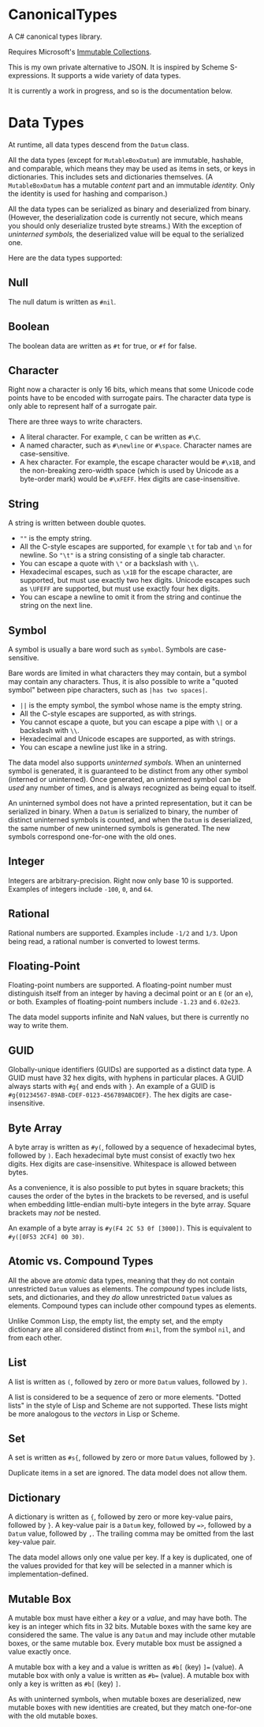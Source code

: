 # CanonicalTypes
A C# canonical types library.

Requires Microsoft's [Immutable
Collections](http://www.nuget.org/packages/System.Collections.Immutable).

This is my own private alternative to JSON. It is inspired by Scheme
S-expressions. It supports a wide variety of data types.

It is currently a work in progress, and so is the documentation below.

# Data Types

At runtime, all data types descend from the ``Datum`` class.

All the data types (except for ``MutableBoxDatum``) are immutable, hashable,
and comparable, which means they may be used as items in sets, or keys in
dictionaries. This includes sets and dictionaries themselves. (A
``MutableBoxDatum`` has a mutable *content* part and an immutable *identity.*
Only the identity is used for hashing and comparison.)

All the data types can be serialized as binary and deserialized from
binary. (However, the deserialization code is currently not secure, which
means you should only deserialize trusted byte streams.) With the exception of
*uninterned symbols,* the deserialized value will be equal to the serialized
one.

Here are the data types supported:

## Null
The null datum is written as ``#nil``.

## Boolean
The boolean data are written as ``#t`` for true, or ``#f`` for false.

## Character
Right now a character is only 16 bits, which means that some Unicode code
points have to be encoded with surrogate pairs. The character data type is
only able to represent half of a surrogate pair.

There are three ways to write characters.

* A literal character. For example, ``C`` can be written as ``#\C``.
* A named character, such as ``#\newline`` or ``#\space``. Character names are
case-sensitive.
* A hex character. For example, the escape character would be ``#\x1B``, and
the non-breaking zero-width space (which is used by Unicode as a byte-order
mark) would be ``#\xFEFF``. Hex digits are case-insensitive.

## String
A string is written between double quotes.

* ``""`` is the empty string.
* All the C-style escapes are supported, for example ``\t`` for tab and ``\n``
for newline. So ``"\t"`` is a string consisting of a single tab character.
* You can escape a quote with ``\"`` or a backslash with ``\\``.
* Hexadecimal escapes, such as ``\x1B`` for the escape character, are
supported, but must use exactly two hex digits. Unicode escapes such as
``\UFEFF`` are supported, but must use exactly four hex digits.
* You can escape a newline to omit it from the string and continue the string
on the next line.

## Symbol
A symbol is usually a bare word such as ``symbol``. Symbols are
case-sensitive.

Bare words are limited in what characters they may contain, but a symbol may
contain any characters. Thus, it is also possible to write a "quoted symbol"
between pipe characters, such as ``|has two spaces|``.

* ``||`` is the empty symbol, the symbol whose name is the empty string.
* All the C-style escapes are supported, as with strings.
* You cannot escape a quote, but you can escape a pipe with ``\|`` or a
backslash with ``\\``.
* Hexadecimal and Unicode escapes are supported, as with strings.
* You can escape a newline just like in a string.

The data model also supports *uninterned symbols.* When an uninterned symbol
is generated, it is guaranteed to be distinct from any other symbol (interned
or uninterned). Once generated, an uninterned symbol can be *used* any number
of times, and is always recognized as being equal to itself.

An uninterned symbol does not have a printed representation, but it can be
serialized in binary. When a ``Datum`` is serialized to binary, the number of
distinct uninterned symbols is counted, and when the ``Datum`` is
deserialized, the same number of new uninterned symbols is generated. The new
symbols correspond one-for-one with the old ones.

## Integer
Integers are arbitrary-precision. Right now only base 10 is
supported. Examples of integers include ``-100``, ``0``, and ``64``.

## Rational
Rational numbers are supported. Examples include ``-1/2`` and ``1/3``. Upon
being read, a rational number is converted to lowest terms.

## Floating-Point
Floating-point numbers are supported. A floating-point number must distinguish
itself from an integer by having a decimal point or an ``E`` (or an ``e``), or
both. Examples of floating-point numbers include ``-1.23`` and ``6.02e23``.

The data model supports infinite and NaN values, but there is currently no way
to write them.

## GUID
Globally-unique identifiers (GUIDs) are supported as a distinct data type. A
GUID must have 32 hex digits, with hyphens in particular places. A GUID always
starts with ``#g{`` and ends with ``}``. An example of a GUID is
``#g{01234567-89AB-CDEF-0123-456789ABCDEF}``. The hex digits are
case-insensitive.

## Byte Array
A byte array is written as ``#y(``, followed by a sequence of hexadecimal
bytes, followed by ``)``. Each hexadecimal byte must consist of exactly two
hex digits. Hex digits are case-insensitive. Whitespace is allowed between
bytes.

As a convenience, it is also possible to put bytes in square brackets; this
causes the order of the bytes in the brackets to be reversed, and is useful
when embedding little-endian multi-byte integers in the byte array. Square
brackets may *not* be nested.

An example of a byte array is ``#y(F4 2C 53 0f [3000])``. This is equivalent
to ``#y([0F53 2CF4] 00 30)``.

## Atomic vs. Compound Types
All the above are *atomic* data types, meaning that they do not contain
unrestricted ``Datum`` values as elements. The *compound* types include lists,
sets, and dictionaries, and they *do* allow unrestricted ``Datum`` values as
elements. Compound types can include other compound types as elements.

Unlike Common Lisp, the empty list, the empty set, and the empty dictionary
are all considered distinct from ``#nil``, from the symbol ``nil``, and from
each other.

## List
A list is written as ``(``, followed by zero or more ``Datum`` values,
followed by ``)``.

A list is considered to be a sequence of zero or more elements. "Dotted lists"
in the style of Lisp and Scheme are not supported. These lists might be more
analogous to the *vectors* in Lisp or Scheme.

## Set
A set is written as ``#s{``, followed by zero or more ``Datum`` values,
followed by ``}``.

Duplicate items in a set are ignored. The data model does not allow them.

## Dictionary
A dictionary is written as ``{``, followed by zero or more key-value pairs,
followed by ``}``. A key-value pair is a ``Datum`` key, followed by ``=>``,
followed by a ``Datum`` value, followed by ``,``. The trailing comma may be
omitted from the last key-value pair.

The data model allows only one value per key. If a key is duplicated, one
of the values provided for that key will be selected in a manner which is
implementation-defined.

## Mutable Box
A mutable box must have either a *key* or a *value*, and may have both.
The key is an integer which fits in 32 bits. Mutable boxes with the same
key are considered the same. The value is any ``Datum`` and may include
other mutable boxes, or the same mutable box. Every mutable box must
be assigned a value exactly once.

A mutable box with a key and a value is written as ``#b[`` (key) ``]=``
(value). A mutable box with only a value is written as ``#b=`` (value).
A mutable box with only a key is written as ``#b[`` (key) ``]``.

As with uninterned symbols, when mutable boxes are deserialized, new
mutable boxes with new identities are created, but they match
one-for-one with the old mutable boxes.
